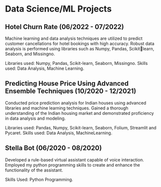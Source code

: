 # Data Science/ML Projects

    
## Hotel Churn Rate (06/2022 - 07/2022)

Machine learning and data analysis techniques are utilized to predict customer cancellations for hotel bookings with high accuracy.
Robust data analysis is performed using libraries such as Numpy, Pandas, Scikitlearn, Seaborn, and Missingno.

Libraries used: Numpy, Pandas, Scikit-learn, Seaborn, Missingno.
Skills used: Data Analysis, Machine Learning.


## Predicting House Price Using Advanced Ensemble Techniques (10/2020 - 12/2021)

Conducted price prediction analysis for Indian houses using advanced libraries and machine learning techniques.
Gained a thorough understanding of the Indian housing market and demonstrated proficiency in data analysis and modeling.

Libraries used: Pandas, Numpy, Scikit-learn, Seaborn, Folium, Streamlit and Pycaret.
Skills used: Data Analysis, MachineLearning.


## Stella Bot (06/2020 - 08/2020)

Developed a rule-based virtual assistant capable of voice interaction.
Employed my python programming skills to create and enhance the functionality of the assistant.

Skills Used: Python Programming.



